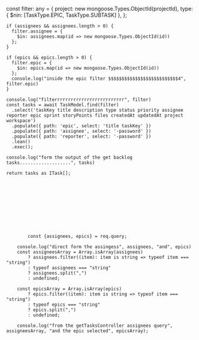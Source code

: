 const filter: any = {
      project: new mongoose.Types.ObjectId(projectId),
      type: { $nin: [TaskType.EPIC, TaskType.SUBTASK] },
    };

    if (assignees && assignees.length > 0) {
      filter.assignee = {
        $in: assignees.map(id => new mongoose.Types.ObjectId(id))
      };
    }

    if (epics && epics.length > 0) {
      filter.epic = {
        $in: epics.map(id => new mongoose.Types.ObjectId(id))
      };
      console.log("inside the epic filter $$$$$$$$$$$$$$$$$$$$$$$$$$4", filter.epic)
    }

    console.log("filterrrrrrrrrrrrrrrrrrrrrrrrrr", filter)
    const tasks = await TaskModel.find(filter)
      .select('taskKey title description type status priority assignee reporter epic sprint storyPoints files createdAt updatedAt project workspace')
      .populate({ path: 'epic', select: 'title taskKey' })
      .populate({ path: 'assignee', select: '-password' })
      .populate({ path: 'reporter', select: '-password' })
      .lean()
      .exec();

    console.log("form the output of the get backlog tasks...................", tasks)

    return tasks as ITask[];











            const {assignees, epics} = req.query;
        
        console.log("direct form the assingess", assignees, "and", epics)
        const assigneesArray = Array.isArray(assignees)
            ? assignees.filter((item): item is string => typeof item === "string")
            : typeof assignees === "string"
            ? assignees.split(",")
            : undefined;

        const epicsArray = Array.isArray(epics)
            ? epics.filter((item): item is string => typeof item === "string")
            : typeof epics === "string"
            ? epics.split(",")
            : undefined;

        console.log("from the getTasksController assignees query", assigneesArray, "and the epic selected", epicsArray);